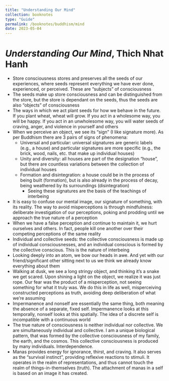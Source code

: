 ```yaml
---
title: "Understanding Our Mind"
collection: booknotes
type: "Guide"
permalink: /booknotes/buddhism/mind
date: 2023-05-04
---
```


# *Understanding Our Mind*, Thich Nhat Hanh
* Store consciousness stores and preserves all the seeds of our experiences, where seeds represent everything we have ever done, experienced, or perceived. These are “subjects” of consciousness
* The seeds make up store consciousness and can be distinguished from the store, but the store is dependant on the seeds, thus the seeds are also “objects” of consciousness
* The ways in which we act plant seeds for how we behave in the future.  If you plant wheat, wheat will grow. If you act in a wholesome way, you will be happy. If you act in an unwholesome way, you will water seeds of craving, anger, and violence in yourself and others
* When we perceive an object, we see its “sign” (I like signature more). As per Buddhism there are 3 pairs of signs of phenomena:
    * Universal and particular: universal signatures are generic labels (e.g., a house) and particular signatures are more specific (e.g., the brick, wood, nails, etc. that make up individual houses)
    * Unity and diversity: all houses are part of the designation “house”, but there are countless variations between the collection of individual houses
    * Formation and disintegration: a house could be in the process of being built (formation), but is also already in the process of decay, being weathered by its surroundings (disintegration)
        * Seeing these signatures are the basis of the teachings of interbeing
* It is easy to confuse our mental image, our signature of something, with its reality. The way to avoid misperceptions is through mindfulness: deliberate investigation of our perceptions, poking and prodding until we approach the true nature of a perception
* When we have a false perception and continue to maintain it, we hurt ourselves and others. In fact, people kill one another over their competing perceptions of the same reality
* Individual and collective seeds: the collective consciousness is made up of individual consciousnesses, and an individual conscious is formed by the collective conscious. This is the nature of interbeing
* Looking deeply into an atom, we bow our heads in awe. And yet with our friend/significant other sitting next to us we think we already know everything about them
* Walking at dusk, we see a long stringy object, and thinking it’s a snake we get scared. Upon shining a light on the object, we realize it was just rope. Our fear was the product of a misperception, not seeing something for what it truly was. We do this in life as well, misperceiving constructed perceptions as truth, avoiding deep deliberation of what we’re assuming
* Impermanence and nonself are essentially the same thing, both meaning the absence of a separate, fixed self. Impermanence looks at this temporally, nonself looks at this spatially. The idea of a discrete self is incompatible with a continuous world
* The true nature of consciousness is neither individual nor collective. We are simultaneously individual and collective. I am a unique biological pattern, that was formed by the collective consciousness of my family, the earth, and the cosmos. This collective consciousness is produced by many individuals. Interdependence.
* Manas provides energy for ignorance, thirst, and craving. It also serves as the “survival instinct”, providing reflexive reactions to stimuli. It operates in the realm of representations, and thus cannot touch the realm of things-in-themselves (truth). The attachment of manas in a self is based on an image it has created.
